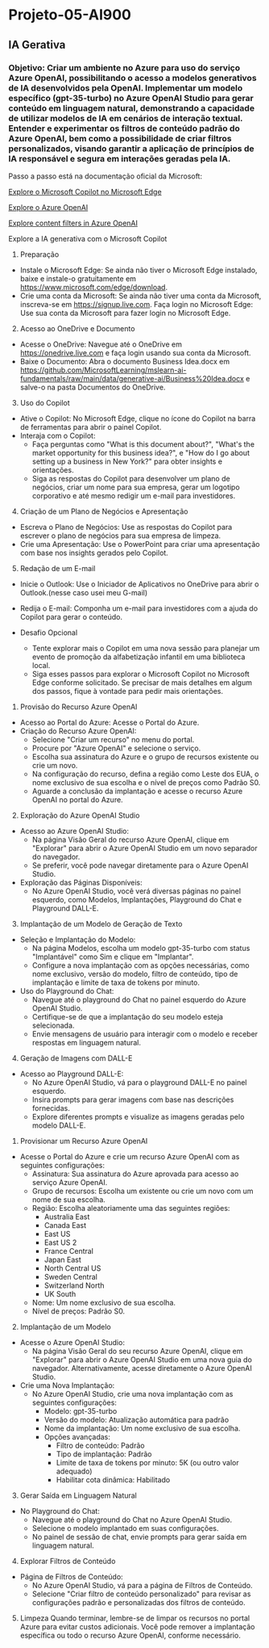 
# Projeto-05-AI900
## IA Gerativa
### Objetivo: Criar um ambiente no Azure para uso do serviço Azure OpenAI, possibilitando o acesso a modelos generativos de IA desenvolvidos pela OpenAI. Implementar um modelo específico (gpt-35-turbo) no Azure OpenAI Studio para gerar conteúdo em linguagem natural, demonstrando a capacidade de utilizar modelos de IA em cenários de interação textual. Entender e experimentar os filtros de conteúdo padrão do Azure OpenAI, bem como a possibilidade de criar filtros personalizados, visando garantir a aplicação de princípios de IA responsável e segura em interações geradas pela IA.

Passo a passo está na documentação oficial da Microsoft:

[Explore o Microsoft Copilot no Microsoft Edge](https://microsoftlearning.github.io/mslearn-ai-fundamentals/Instructions/Labs/12-generative-ai.html)

[Explore o Azure OpenAI](https://microsoftlearning.github.io/mslearn-ai-fundamentals/Instructions/Labs/13-azure-openai.html)

[Explore content filters in Azure OpenAI](https://microsoftlearning.github.io/mslearn-ai-fundamentals/Instructions/Labs/14-azure-openai-content-filters.html)


Explore a IA generativa com o Microsoft Copilot

1. Preparação
* Instale o Microsoft Edge: Se ainda não tiver o Microsoft Edge instalado, baixe e instale-o gratuitamente em https://www.microsoft.com/edge/download.
* Crie uma conta da Microsoft: Se ainda não tiver uma conta da Microsoft, inscreva-se em https://signup.live.com.
Faça login no Microsoft Edge: Use sua conta da Microsoft para fazer login no Microsoft Edge.

2.  Acesso ao OneDrive e Documento
* Acesse o OneDrive: Navegue até o OneDrive em https://onedrive.live.com e faça login usando sua conta da Microsoft.
* Baixe o Documento: Abra o documento Business Idea.docx em https://github.com/MicrosoftLearning/mslearn-ai-fundamentals/raw/main/data/generative-ai/Business%20Idea.docx e salve-o na pasta Documentos do OneDrive.

3. Uso do Copilot
* Ative o Copilot: No Microsoft Edge, clique no ícone do Copilot na barra de ferramentas para abrir o painel Copilot.
* Interaja com o Copilot:
    * Faça perguntas como "What is this document about?", "What's the market opportunity for this business idea?", e "How do I go about setting up a business in New York?" para obter insights e orientações.
    * Siga as respostas do Copilot para desenvolver um plano de negócios, criar um nome para sua empresa, gerar um logotipo corporativo e até mesmo redigir um e-mail para investidores.

4. Criação de um Plano de Negócios e Apresentação
* Escreva o Plano de Negócios: Use as respostas do Copilot para escrever o plano de negócios para sua empresa de limpeza.
* Crie uma Apresentação: Use o PowerPoint para criar uma apresentação com base nos insights gerados pelo Copilot.

5. Redação de um E-mail
* Inicie o Outlook: Use o Iniciador de Aplicativos no OneDrive para abrir o Outlook.(nesse caso usei meu G-mail)
* Redija o E-mail: Componha um e-mail para investidores com a ajuda do Copilot para gerar o conteúdo.

* Desafio Opcional
    * Tente explorar mais o Copilot em uma nova sessão para planejar um evento de promoção da alfabetização infantil em uma biblioteca local.
    * Siga esses passos para explorar o Microsoft Copilot no Microsoft Edge conforme solicitado. Se precisar de mais detalhes em algum dos passos, fique à vontade para pedir mais orientações.


1. Provisão do Recurso Azure OpenAI
* Acesso ao Portal do Azure: Acesse o Portal do Azure.
* Criação do Recurso Azure OpenAI:
    * Selecione "Criar um recurso" no menu do portal.
    * Procure por "Azure OpenAI" e selecione o serviço.
    * Escolha sua assinatura do Azure e o grupo de recursos existente ou crie um novo.
    * Na configuração do recurso, defina a região como Leste dos EUA, o nome exclusivo de sua escolha e o nível de preços como Padrão S0.
    * Aguarde a conclusão da implantação e acesse o recurso Azure OpenAI no portal do Azure.

2. Exploração do Azure OpenAI Studio
* Acesso ao Azure OpenAI Studio:
    * Na página Visão Geral do recurso Azure OpenAI, clique em "Explorar" para abrir o Azure OpenAI Studio em um novo separador do navegador.
    * Se preferir, você pode navegar diretamente para o Azure OpenAI Studio.
* Exploração das Páginas Disponíveis:
    * No Azure OpenAI Studio, você verá diversas páginas no painel esquerdo, como Modelos, Implantações, Playground do Chat e Playground DALL-E.

3. Implantação de um Modelo de Geração de Texto
* Seleção e Implantação do Modelo:
    * Na página Modelos, escolha um modelo gpt-35-turbo com status "Implantável" como Sim e clique em "Implantar".
    * Configure a nova implantação com as opções necessárias, como nome exclusivo, versão do modelo, filtro de conteúdo, tipo de implantação e limite de taxa de tokens por minuto.
* Uso do Playground do Chat:
    * Navegue até o playground do Chat no painel esquerdo do Azure OpenAI Studio.
    * Certifique-se de que a implantação do seu modelo esteja selecionada.
    * Envie mensagens de usuário para interagir com o modelo e receber respostas em linguagem natural.

4. Geração de Imagens com DALL-E
* Acesso ao Playground DALL-E:
    * No Azure OpenAI Studio, vá para o playground DALL-E no painel esquerdo.
    * Insira prompts para gerar imagens com base nas descrições fornecidas.
    * Explore diferentes prompts e visualize as imagens geradas pelo modelo DALL-E.


1. Provisionar um Recurso Azure OpenAI
* Acesse o Portal do Azure e crie um recurso Azure OpenAI com as seguintes configurações:
    * Assinatura: Sua assinatura do Azure aprovada para acesso ao serviço Azure OpenAI.
    * Grupo de recursos: Escolha um existente ou crie um novo com um nome de sua escolha.
    * Região: Escolha aleatoriamente uma das seguintes regiões:
        * Australia East
        * Canada East
        * East US
        * East US 2
        * France Central
        * Japan East
        * North Central US
        * Sweden Central
        * Switzerland North
        * UK South
    * Nome: Um nome exclusivo de sua escolha.
    * Nível de preços: Padrão S0.

2. Implantação de um Modelo
* Acesse o Azure OpenAI Studio:
    * Na página Visão Geral do seu recurso Azure OpenAI, clique em "Explorar" para abrir o Azure OpenAI Studio em uma nova guia do navegador. Alternativamente, acesse diretamente o Azure OpenAI Studio.
* Crie uma Nova Implantação:
    * No Azure OpenAI Studio, crie uma nova implantação com as seguintes configurações:
        * Modelo: gpt-35-turbo
        * Versão do modelo: Atualização automática para padrão
        * Nome da implantação: Um nome exclusivo de sua escolha.
        * Opções avançadas:
            * Filtro de conteúdo: Padrão
            * Tipo de implantação: Padrão
            * Limite de taxa de tokens por minuto: 5K (ou outro valor adequado)
            * Habilitar cota dinâmica: Habilitado
3. Gerar Saída em Linguagem Natural
* No Playground do Chat:
    * Navegue até o playground do Chat no Azure OpenAI Studio.
    * Selecione o modelo implantado em suas configurações.
    * No painel de sessão de chat, envie prompts para gerar saída em linguagem natural.

4. Explorar Filtros de Conteúdo
* Página de Filtros de Conteúdo:
    * No Azure OpenAI Studio, vá para a página de Filtros de Conteúdo.
    * Selecione "Criar filtro de conteúdo personalizado" para revisar as configurações padrão e personalizadas dos filtros de conteúdo.

5. Limpeza
Quando terminar, lembre-se de limpar os recursos no portal Azure para evitar custos adicionais. Você pode remover a implantação específica ou todo o recurso Azure OpenAI, conforme necessário.
